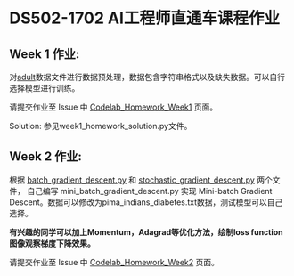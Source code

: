 # DS502-1702 AI工程师直通车课程作业

## Week 1 作业:

对[adult](/DS502-1702/Jason_course/Week1_Codelab2/adult.data.txt)数据文件进行数据预处理，数据包含字符串格式以及缺失数据。可以自行选择模型进行训练。

请提交作业至 Issue 中 [Codelab_Homework_Week1](https://github.com/BitTiger-MP/DS502-AI-Engineer/issues/13) 页面。

Solution: 参见week1_homework_solution.py文件。

## Week 2 作业:

根据 [batch_gradient_descent.py](/DS502-1702/Jason_course/Week2_Codelab2/batch_gradient_descent.py) 
和 [stochastic_gradient_descent.py](/DS502-1702/Jason_course/Week2_Codelab2/stochastic_gradient_descent.py) 两个文件，
自己编写 mini_batch_gradient_descent.py 实现 Mini-batch Gradient Descent。数据可以修改为pima_indians_diabetes.txt数据，测试模型可以自己选择。

**有兴趣的同学可以加上Momentum，Adagrad等优化方法，绘制loss function图像观察梯度下降效果。**

请提交作业至 Issue 中 [Codelab_Homework_Week2](https://github.com/BitTiger-MP/DS502-AI-Engineer/issues/16) 页面。
